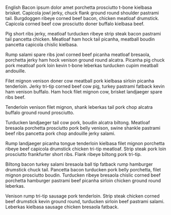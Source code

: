 English Bacon ipsum dolor amet porchetta prosciutto t-bone kielbasa brisket. Capicola jowl jerky, chuck flank ground round shoulder pastrami tail. Burgdoggen ribeye corned beef bacon, chicken meatloaf drumstick. Capicola corned beef cow prosciutto doner buffalo kielbasa beef.

Pig short ribs jerky, meatloaf turducken ribeye strip steak bacon pastrami tail pancetta chicken. Meatloaf ham hock tail picanha, meatball boudin pancetta capicola chislic kielbasa.

Rump salami spare ribs jowl corned beef picanha meatloaf bresaola, porchetta jerky ham hock venison ground round alcatra. Picanha pig chuck pork meatloaf pork loin kevin t-bone leberkas turducken cupim meatball andouille.

Filet mignon venison doner cow meatball pork kielbasa sirloin picanha tenderloin. Jerky tri-tip corned beef cow pig, turkey pastrami fatback kevin ham venison buffalo. Ham hock filet mignon cow, brisket landjaeger spare ribs beef.

Tenderloin venison filet mignon, shank leberkas tail pork chop alcatra buffalo ground round prosciutto.

Turducken landjaeger tail cow pork, boudin alcatra biltong. Meatloaf bresaola porchetta prosciutto pork belly venison, swine shankle pastrami beef ribs pancetta pork chop andouille jerky salami.

Rump landjaeger picanha tongue tenderloin kielbasa filet mignon porchetta ribeye beef capicola drumstick chicken tri-tip meatloaf. Strip steak pork loin prosciutto frankfurter short ribs. Flank ribeye biltong pork tri-tip.

Biltong bacon turkey salami bresaola ball tip fatback rump hamburger drumstick chuck tail. Pancetta bacon turducken pork belly porchetta, filet mignon prosciutto boudin. Turducken ribeye bresaola chislic corned beef porchetta hamburger pastrami beef picanha sirloin chicken ground round leberkas.

Venison rump tri-tip sausage pork tenderloin. Strip steak chicken corned beef drumstick kevin ground round, turducken sirloin beef pastrami salami. Leberkas kielbasa sausage chicken bresaola fatback.
